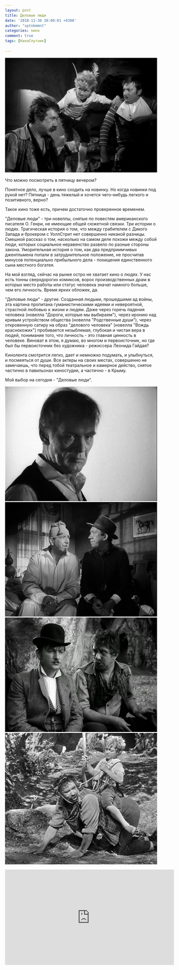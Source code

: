 ```yaml
---
layout: post
title: Деловые люди
date: '2018-11-30 20:00:01 +0300'
author: "sptnkmmnt"
categories: кино
comment: true
tags: [КиноСпутник]

---
```

![Автобусвзаднице]( /image/busnesmen.jpg)

Что можно посмотреть в пятницу вечером? 

Понятное дело, лучше в кино сходить на новинку. Но когда новинки под рукой нет? Пятница - день тяжелый и хочется чего-нибудь легкого и позитивного, верно? 

Такое кино тоже есть, причем достаточно проверенное временем.

"Деловые люди" - три новеллы, снятые по повестям американского писателя О. Генри, не имеющие общей сюжетной связки. Три истории о людях. Трагическая история о том, что между грабителем с Дикого Запада и брокером с УоллСтрит нет совершенно никакой разницы. Смешной рассказ о том, насколько на самом деле похожи между собой люди, которых социальное неравенство развело по разные стороны закона. Уморительная история о том, как два предприимчивых джентльмена попали в затруднительное положение, не просчитав минусов потенциально прибыльного дела - похищения единственного сына местного богатея.

На мой взгляд, сейчас на рынке остро не хватает кино о людях. У нас есть тонны сверхдорогих комиксов, ворох производственных драм в которых место работы или статус человека значат намного больше, чем его личность. Время ярких обложек, да. 

"Деловые люди" - другие.  Созданная людьми, прошедшими ад войны, эта картина пропитана гуманистическими идеями и невероятной, страстной любовью к жизни и людям. Даже через горечь падения человека (новелла "Дороги, которые мы выбираем"), через иронию над кривым устройством общества (новелла "Родственные души"), через откровенную сатиру на образ "делового человека" (новелла "Вождь краснокожих") пробивается незыблемая, глубокая и чистая вера в людей, понимание того, что личность - это главная ценность в человеке.  Виноват в этом, я думаю, во многом и первоисточник, но где был бы первоисточник без художника - режиссера Леонида Гайдая? 

Кинолента смотрится легко, дает и немножко подумать, и улыбнуться, и посмеяться от души. Все актеры на своих местах, совершенно не замечаешь, что перед тобой театральное и камерное действо, снятое частично в павильонах киностудии, а частично - в Крыму. 

Мой выбор на сегодня - "Деловые люди".

![Автобусвзаднице2]( /image/novella1.jpg)
![Автобусвзаднице3]( /image/novella2.jpg)
![Автобусвзаднице4]( /image/novella3.jpg)
![Автобусвзаднице5]( /image/novella4.jpg)

<iframe width="560" height="315" src="https://www.youtube.com/embed/Y3TMti_iK28" frameborder="0" allow="autoplay; encrypted-media" allowfullscreen></iframe>

